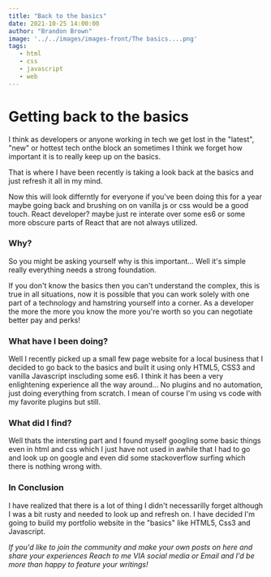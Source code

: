 ```yaml
---
title: "Back to the basics"
date: 2021-10-25 14:00:00
author: "Brandon Brown"
image: '../../images/images-front/The basics....png'
tags:
   - html
   - css 
   - javascript
   - web
---
```


# Getting back to the basics

I think as developers or anyone working in tech we get lost in the "latest", "new" or hottest tech onthe block an sometimes I think we forget how important it is to really keep up on the basics. 

That is where I have been recently is taking a look back at the basics and just refresh it all in my mind. 

Now this will look differntly for everyone if you've been doing this for a year maybe going back and brushing on on vanilla js or css would be a good touch. React developer? maybe just re interate over some es6 or some more obscure parts of React that are not always utilized. 

### Why?

So you might be asking yourself why is this important... Well it's simple really everything needs a strong foundation. 

If you don't know the basics then you can't understand the complex, this is true in all situations, now it is possible that you can work solely with one part of a technology and hamstring yourself into a corner. As a developer the more the more you know the more you're worth so you can negotiate better pay and perks!

### What have I been doing?

Well I recently picked up a small few page website for a local business that I decided to go back to the basics and built it using only HTML5, CSS3 and vanilla Javascript inscluding some es6. I think it has been a very enlightening experience all the way around... No plugins and no automation, just doing everything from scratch. I mean of course I'm using vs code with my favorite plugins but still.

### What did I find?

Well thats the intersting part and I found myself googling some basic things even in html and css which I just have not used in awhile that I had to go and look up on google and even did some stackoverflow surfing which there is nothing wrong with.

### In Conclusion

I have realized that there is a lot of thing I didn't necessarilly forget although I was a bit rusty and needed to look up and refresh on. I have decided I'm going to build my portfolio website in the "basics" like HTML5, Css3 and Javascript. 

 *If you'd like to join the community and make your own posts on here and share your experiences Reach to me VIA social media or Email and I'd be more than happy to feature your writings!*